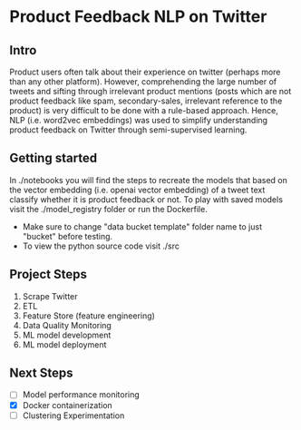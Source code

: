 # Product Feedback NLP on Twitter
## Intro
Product users often talk about their experience on twitter (perhaps more than any other platform). However, comprehending the large number of tweets and sifting through irrelevant product mentions (posts which are not product feedback like spam, secondary-sales, irrelevant reference to the product) is very difficult to be done with a rule-based approach. Hence, NLP (i.e. word2vec embeddings) was used to simplify understanding product feedback on Twitter through semi-supervised learning.
## Getting started
In ./notebooks you will find the steps to recreate the models that based on the vector embedding (i.e. openai vector embedding) of a tweet text classify whether it is product feedback or not. To play with saved models visit the ./model_registry folder or run the Dockerfile. 
* Make sure to change "data bucket template" folder name to just "bucket" before testing.
* To view the python source code visit ./src
## Project Steps
1. Scrape Twitter
2. ETL
3. Feature Store (feature engineering)
4. Data Quality Monitoring
5. ML model development
6. ML model deployment
## Next Steps
- [ ] Model performance monitoring
- [x] Docker containerization
- [ ] Clustering Experimentation
